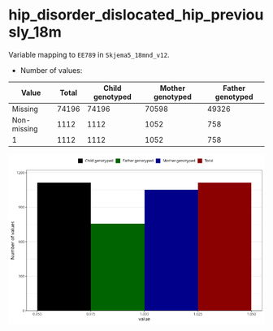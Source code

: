 # hip_disorder_dislocated_hip_previously_18m
Variable mapping to `EE789` in `Skjema5_18mnd_v12`.
- Number of values:

| Value | Total | Child genotyped | Mother genotyped | Father genotyped |
| ----- | ----- | --------------- | ---------------- | ---------------- |
| Missing | 74196 | 74196 | 70598 | 49326 |
| Non-missing | 1112 | 1112 | 1052 | 758 |
| 1 | 1112 | 1112 | 1052 | 758 |



![](hip_disorder_dislocated_hip_previously_18m_n.png)



